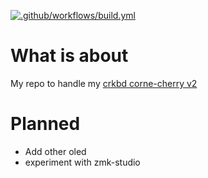 [![.github/workflows/build.yml](https://github.com/gpmontt/corne-config/actions/workflows/build.yml/badge.svg)](https://github.com/gpmontt/corne-config/actions/workflows/build.yml)
# What is about
My repo to handle my [crkbd corne-cherry v2](https://github.com/foostan/crkbd/blob/main/docs/corne-cherry/v2/buildguide_en.md)

# Planned
- Add other oled
- experiment with zmk-studio
